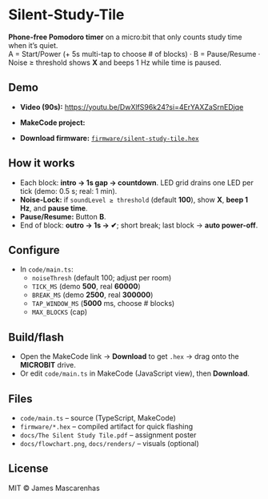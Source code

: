 # Silent-Study-Tile

**Phone-free Pomodoro timer** on a micro:bit that only counts study time when it’s quiet.  
A = Start/Power (+ 5s multi-tap to choose # of blocks) · B = Pause/Resume · Noise ≥ threshold shows **X** and beeps 1 Hz while time is paused.

## Demo
- **Video (90s):** https://youtu.be/DwXlfS96k24?si=4ErYAXZaSrnEDjqe

- **MakeCode project:** <Your MakeCode share URL>
- **Download firmware:** [`firmware/silent-study-tile.hex`](firmware/silent-study-tile.hex)

## How it works
- Each block: **intro → 1s gap → countdown**. LED grid drains one LED per tick (demo: 0.5 s; real: 1 min).
- **Noise-Lock:** if `soundLevel ≥ threshold` (default **100**), show **X**, **beep 1 Hz**, and **pause time**.
- **Pause/Resume:** Button **B**.
- End of block: **outro → 1s → ✔**; short break; last block → **auto power-off**.

## Configure
- In `code/main.ts`:
  - `noiseThresh` (default 100; adjust per room)
  - `TICK_MS` (demo **500**, real **60000**)
  - `BREAK_MS` (demo **2500**, real **300000**)
  - `TAP_WINDOW_MS` (**5000** ms, choose # blocks)
  - `MAX_BLOCKS` (cap)

## Build/flash
- Open the MakeCode link → **Download** to get `.hex` → drag onto the **MICROBIT** drive.
- Or edit `code/main.ts` in MakeCode (JavaScript view), then **Download**.

## Files
- `code/main.ts` – source (TypeScript, MakeCode)
- `firmware/*.hex` – compiled artifact for quick flashing
- `docs/The Silent Study Tile.pdf` – assignment poster
- `docs/flowchart.png`, `docs/renders/` – visuals (optional)

## License
MIT © James Mascarenhas
